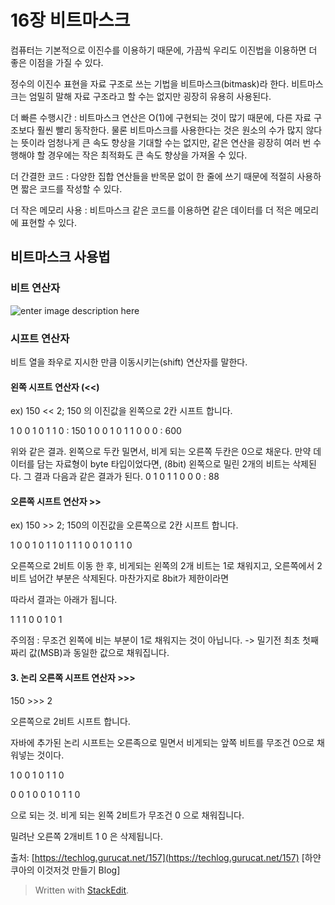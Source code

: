 # 16장 비트마스크

컴퓨터는 기본적으로 이진수를 이용하기 때문에, 가끔씩 우리도 이진법을 이용하면  더 좋은 이점을 가질 수 있다. 

정수의 이진수 표현을 자료 구조로 쓰는 기법을 비트마스크(bitmask)라 한다. 비트마스크는 엄밀히 말해 자료 구조라고 할 수는 없지만 굉장히 유용히 사용된다. 

더 빠른 수행시간
: 비트마스크 연산은 O(1)에 구현되는 것이 많기 때문에, 다른 자료 구조보다 훨씬 빨리 동작한다. 물론 비트마스크를 사용한다는 것은 원소의 수가 많지 않다는 뜻이라 엄청나게 큰 속도 향상을 기대할 수는 없지만, 같은 연산을 굉장히 여러 번 수행해야 할 경우에는 작은 최적화도 큰 속도 향상을 가져올 수 있다.

더 간결한 코드 
: 다양한 집합 연산들을 반목문 없이 한 줄에 쓰기 때문에 적절히 사용하면 짧은 코드를 작성할 수 있다. 

더 작은 메모리 사용
: 비트마스크 같은 코드를 이용하면 같은 데이터를 더 적은 메모리에 표현할 수 있다. 


## 비트마스크 사용법

### 비트 연산자

![enter image description here](https://lh3.googleusercontent.com/proxy/q2jrYrA9rjj-TgLZeL6RMbq9RGKuo1E_ws3N_K1GO6iJP4iW40e5wrmiafZWGmNkuZ4KJfA9n5vRQaWl9tuXO1VEXPLr-C-V72qPgVmrAOQhpzBJ7Wf9cawRZxDziEc0a9yaqqyjtD8bDUBfOwzk3IRxew)

### 시프트 연산자

비트 열을 좌우로 지시한 만큼 이동시키는(shift) 연산자를 말한다.

#### 왼쪽 시프트 연산자 (<<)

ex) 150 << 2; 150 의 이진값을 왼쪽으로 2칸 시프트 합니다.

1 0 0 1 0 1 1 0 : 150
1 0 0 1 0 1 1 0 0 0 : 600

위와 같은 결과. 왼쪽으로 두칸 밀면서, 비게 되는 오른쪽 두칸은 0으로 채운다.
만약 데이터를 담는 자료형이 byte 타입이었다면, (8bit) 왼쪽으로 밀린 2개의 비트는 삭제된다. 그 결과 다음과 같은 결과가 된다.
0 1 0 1 1 0 0 0 : 88

#### 오른쪽 시프트 연산자 >>

ex) 150 >> 2; 150의 이진값을 오른쪽으로 2칸 시프트 합니다.

1 0 0 1 0 1 1 0
1 1 1 0 0 1 0 1 1 0

오른쪽으로 2비트 이동 한 후, 비게되는 왼쪽의 2개 비트는 1로 채워지고, 오른쪽에서 2비트 넘어간 부분은 삭제된다. 마찬가지로 8bit가 제한이라면

따라서 결과는 아래가 됩니다.

1 1 1 0 0 1 0 1

  

주의점 : 무조건 왼쪽에 비는 부분이 1로 채워지는 것이 아닙니다. -> 밀기전 최초 첫째짜리 값(MSB)과 동일한 값으로 채워집니다.

  

  

#### 3. 논리 오른쪽 시프트 연산자 >>>

150 >>> 2

오른쪽으로 2비트 시프트 합니다.

  

자바에 추가된 논리 시프트는 오른족으로 밀면서 비게되는 앞쪽 비트를 무조건 0으로 채워넣는 것이다.

  

1 0 0 1 0 1 1 0

0 0 1 0 0 1 0 1 1 0

  

으로 되는 것. 비게 되는 왼쪽 2비트가 무조건 0 으로 채워집니다.

밀려난 오른쪽 2개비트 1 0 은 삭제됩니다.

  
  
출처: [https://techlog.gurucat.net/157](https://techlog.gurucat.net/157) [하얀쿠아의 이것저것 만들기 Blog]

> Written with [StackEdit](https://stackedit.io/).
<!--stackedit_data:
eyJoaXN0b3J5IjpbLTk2NDczNTc2MywyMjA2NzY2MCwtNzE1Mz
QyODIzLC0zNDM4MjA3MDksMTg2NTU5ODQ4MCw5OTk5OTA2MTMs
LTE2Mzc5NTgzMTJdfQ==
-->